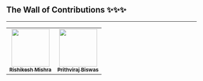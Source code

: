 ## The Wall of Contributions ✨✨✨
----


<!--
<table>
  <tr>
    <td align="center"><a href="YOUR_WEBSITE"><img src="YOUR_PICTURE" width="100px;" alt=""/><br /><sub><b>Your NAME</b></sub></a><br /></td>
  </tr>
</table>
-->

<!-- Dont modify the above lines 
If Table row already has 7 contributors information make a new row-->

<table>
  <tr>
    <td align="center"><a href="https://rishikeshmishra.netlify.app"><img src="https://avatars1.githubusercontent.com/u/54947439?s=400&u=db1c8d20adbb31328a878cc95e6467135b9ad144&v=4" width="100px;" alt=""/><br /><sub><b>Rishikesh Mishra</b></sub></a><br /></td>
    <td align="center"><a href="prithvirajbiswas.com"><img src="https://avatars0.githubusercontent.com/u/55537197?s=460&u=3b576242ea30409a21481bdc91645bba1497057d&v=4" width="100px;"
alt=""/><br /><sub><b>Prithviraj Biswas</b></sub></a><br /></td>
   </tr>
</table>
